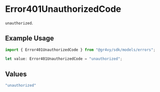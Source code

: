 # Error401UnauthorizedCode

`unauthorized`.

## Example Usage

```typescript
import { Error401UnauthorizedCode } from "@gr4vy/sdk/models/errors";

let value: Error401UnauthorizedCode = "unauthorized";
```

## Values

```typescript
"unauthorized"
```